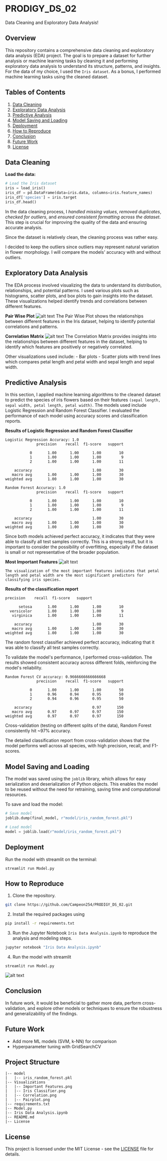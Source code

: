 # PRODIGY_DS_02
Data Cleaning and Exploratory Data Analysis!

## Overview
This repository contains a comprehensive data cleaning and exploratory data analysis (EDA) project. The goal is to prepare a dataset for further analysis or machine learning tasks by cleaning it and performing exploratory data analysis to understand its structure, patterns, and insights. For the data of my choice, I used the `Iris dataset`. As a bonus, I performed machine learning tasks using the cleaned dataset.

## Tables of Contents
1. [Data Cleaning](#data-cleaning)
2. [Exploratory Data Analysis](#exploratory-data-analysis)
3. [Predictive Analysis](#predictive-analysis)
4. [Model Saving and Loading](#model-saving-and-loading)
5. [Deployment](#deployment)
6. [How to Reproduce](#how-to-reproduce)
7. [Conclusion](#conclusion)
8. [Future Work](#future-work)
9. [License](#license)

## Data Cleaning
**Load the data:**
```python
# Load the Iris dataset
iris = load_iris()
iris_df = pd.DataFrame(data=iris.data, columns=iris.feature_names)
iris_df['species'] = iris.target
iris_df.head()
```

In the data cleaning process, I *handled missing values*, *removed duplicates*, *checked for outliers*, and *ensured consistent formatting across the dataset*. This step is crucial for improving the quality of the data and ensuring accurate analysis.

Since the dataset is relatively clean, the cleaning process was rather easy.

I decided to keep the outliers since outliers may represent natural variation in flower morphology. I will compare the models' accuracy with and without outliers.

## Exploratory Data Analysis
The EDA process involved visualizing the data to understand its distribution, relationships, and potential patterns. I used various plots such as histograms, scatter plots, and box plots to gain insights into the dataset. These visualizations helped identify trends and correlations between different features.

**Pair Wise Plot**
![alt text](Visualizations/image.png)
The Pair Wise Plot shows the relationships between different features in the Iris dataset, helping to identify potential correlations and patterns.

**Correlation Matrix**
![alt text](Visualizations/Correlation.png)
The Correlation Matrix provides insights into the relationships between different features in the dataset, helping to identify which features are positively or negatively correlated.

Other visualizations used include:
    - Bar plots
    - Scatter plots with trend lines which compares petal length and petal width and sepal length and sepal width.

## Predictive Analysis
In this section, I applied machine learning algorithms to the cleaned dataset to predict the species of iris flowers based on their features `(sepal length, sepal width, petal length, petal width)`. The models used include Logistic Regression and Random Forest Classifier. I evaluated the performance of each model using accuracy scores and classification reports.

**Results of Logistic Regression and Random Forest Classifier**
```
Logistic Regression Accuracy: 1.0
              precision    recall  f1-score   support

           0       1.00      1.00      1.00        10
           1       1.00      1.00      1.00         9
           2       1.00      1.00      1.00        11

    accuracy                           1.00        30
   macro avg       1.00      1.00      1.00        30
weighted avg       1.00      1.00      1.00        30

Random Forest Accuracy: 1.0
              precision    recall  f1-score   support

           0       1.00      1.00      1.00        10
           1       1.00      1.00      1.00         9
           2       1.00      1.00      1.00        11

    accuracy                           1.00        30
   macro avg       1.00      1.00      1.00        30
weighted avg       1.00      1.00      1.00        30
```
Since both models achieved perfect accuracy, it indicates that they were able to classify all test samples correctly. This is a strong result, but it is important to consider the possibility of overfitting, especially if the dataset is small or not representative of the broader population.

**Most Important Features**
![alt text](Visualizations/Important%20Features.png)

`The visualization of the most important features indicates that petal length and petal width are the most significant predictors for classifying iris species.`

**Results of the classification report**
```
precision    recall  f1-score   support

      setosa       1.00      1.00      1.00        10
  versicolor       1.00      1.00      1.00         9
   virginica       1.00      1.00      1.00        11

    accuracy                           1.00        30
   macro avg       1.00      1.00      1.00        30
weighted avg       1.00      1.00      1.00        30
```
The random forest classifier achieved perfect accuracy, indicating that it was able to classify all test samples correctly.

To validate the model's performance, I performed cross-validation. The results showed consistent accuracy across different folds, reinforcing the model's reliability.
```
Random Forest CV accuracy: 0.9666666666666668
              precision    recall  f1-score   support

           0       1.00      1.00      1.00        50
           1       0.96      0.94      0.95        50
           2       0.94      0.96      0.95        50

    accuracy                           0.97       150
   macro avg       0.97      0.97      0.97       150
weighted avg       0.97      0.97      0.97       150
```
Cross-validation (testing on different splits of the data), Random Forest consistently hit ~97% accuracy.

The detailed classification report from cross-validation shows that the model performs well across all species, with high precision, recall, and F1-scores.

## Model Saving and Loading

The model was saved using the `joblib` library, which allows for easy serialization and deserialization of Python objects. This enables the model to be reused without the need for retraining, saving time and computational resources.

To save and load the model:
```python
# Save model
joblib.dump(final_model, r"model/iris_random_forest.pkl")

# Load model
model = joblib.load(r"model/iris_random_forest.pkl")
```

## Deployment
Run the model with streamlit on the terminal:
```
streamlit run Model.py
```


## How to Reproduce

1. Clone the repository.
```bash
git clone https://github.com/Campeon254/PRODIGY_DS_02.git

```
2. Install the required packages using
```bash
pip install -r requirements.txt
```
3. Run the Jupyter Notebook `Iris Data Analysis.ipynb` to reproduce the analysis and modeling steps.
```bash
jupyter notebook "Iris Data Analysis.ipynb"
```
4. Run the model with streamlit
```
streamlit run Model.py
```
![alt text](Visualizations/Iris%20Classifier.png)

## Conclusion
In future work, it would be beneficial to gather more data, perform cross-validation, and explore other models or techniques to ensure the robustness and generalizability of the findings.

## Future Work
- Add more ML models (SVM, k-NN) for comparison
- Hyperparameter tuning with GridSearchCV

## Project Structure
```
|-- model
|   |-- iris_random_forest.pkl
|-- Visualizations
|   |-- Important Features.png
|   |-- Iris Classifier.png
|   |-- Correlation.png
|   |-- Pairplot.png
|-- requirements.txt
|-- Model.py
|-- Iris Data Analysis.ipynb
|-- README.md
|-- License
```

## License

This project is licensed under the MIT License - see the [LICENSE](LICENSE) file for details.
